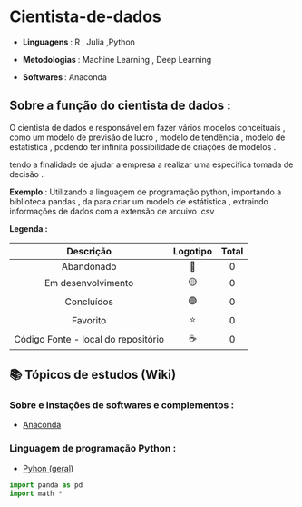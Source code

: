# Cientista-de-dados
* <strong> Linguagens </strong> : R , Julia ,Python

 * <strong> Metodologias </strong> : Machine Learning , Deep Learning 

 * <strong> Softwares </strong>  : Anaconda 

## Sobre a função do cientista de dados :

<p> O cientista de dados e responsável em fazer vários modelos conceituais , como um modelo de previsão de lucro , modelo de tendência , modelo de estatistica ,  podendo ter infinita possibilidade de criações de modelos .</p>
<p>
tendo a finalidade de ajudar a empresa a realizar uma especifica tomada de decisão . </p>

<p> <b>Exemplo</b> : Utilizando a linguagem de programação python, importando a biblioteca pandas , da para criar um modelo de estátistica , extraindo informações de dados com a extensão de arquivo .csv </p>

<strong> Legenda :</strong>

|Descrição | Logotipo   | Total |
|:--: |:--:|:--:|
| Abandonado | 🔴 | 0 | 
| Em desenvolvimento    |  🟡  | 0 |
| Concluídos    |  🟢  | 0 |
| Favorito | ⭐ | 0  |
| Código Fonte - local do repositório | ☕| 0 | 

## 📚 Tópicos de estudos (Wiki) 

### Sobre e instaçôes de softwares e complementos :
* [Anaconda](https://github.com/LeandroPereira2603/Cientista-de-dados/wiki/Instala%C3%A7%C3%B4es)

### Linguagem de programação Python :
* [Pyhon (geral) ](https://github.com/LeandroPereira2603/Python)

```python 
import panda as pd 
import math * 

```


